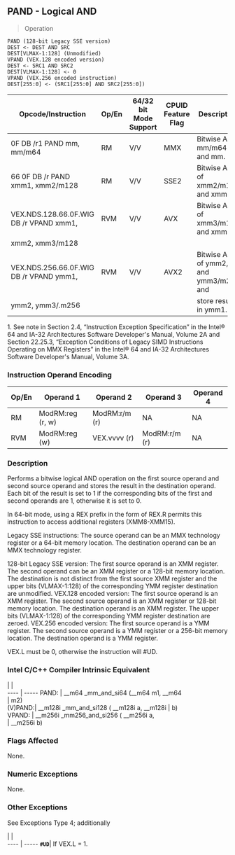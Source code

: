 ## PAND - Logical AND

> Operation

``` slim
PAND (128-bit Legacy SSE version)
DEST <- DEST AND SRC
DEST[VLMAX-1:128] (Unmodified)
VPAND (VEX.128 encoded version)
DEST <- SRC1 AND SRC2
DEST[VLMAX-1:128] <- 0
VPAND (VEX.256 encoded instruction)
DEST[255:0] <- (SRC1[255:0] AND SRC2[255:0])

```

 Opcode/Instruction                     | Op/En| 64/32 bit Mode Support| CPUID Feature Flag| Description                           
 ---  | --- | --- | --- | ---
 0F DB /r1 PAND mm, mm/m64              | RM   | V/V                   | MMX               | Bitwise AND mm/m64 and mm.            
 66 0F DB /r PAND xmm1, xmm2/m128       | RM   | V/V                   | SSE2              | Bitwise AND of xmm2/m128 and xmm1.    
 VEX.NDS.128.66.0F.WIG DB /r VPAND xmm1,| RVM  | V/V                   | AVX               | Bitwise AND of xmm3/m128 and xmm.     
 xmm2, xmm3/m128                        |      |                       |                   |                                       
 VEX.NDS.256.66.0F.WIG DB /r VPAND ymm1,| RVM  | V/V                   | AVX2              | Bitwise AND of ymm2, and ymm3/m256 and
 ymm2, ymm3/.m256                       |      |                       |                   | store result in ymm1.                 
<aside class="notification">
1. See note in Section 2.4, “Instruction Exception Specification” in
the Intel® 64 and IA-32 Architectures Software Developer's Manual, Volume 2A
and Section 22.25.3, “Exception Conditions of Legacy SIMD Instructions Operating
on MMX Registers” in the Intel® 64 and IA-32 Architectures Software Developer's
Manual, Volume 3A.
</aside>


### Instruction Operand Encoding
 Op/En| Operand 1       | Operand 2    | Operand 3    | Operand 4
 ---  | --- | --- | --- | ---
 RM   | ModRM:reg (r, w)| ModRM:r/m (r)| NA           | NA       
 RVM  | ModRM:reg (w)   | VEX.vvvv (r) | ModRM:r/m (r)| NA       

### Description
Performs a bitwise logical AND operation on the first source operand and second
source operand and stores the result in the destination operand. Each bit of
the result is set to 1 if the corresponding bits of the first and second operands
are 1, otherwise it is set to 0.

In 64-bit mode, using a REX prefix in the form of REX.R permits this instruction
to access additional registers (XMM8-XMM15).

Legacy SSE instructions: The source operand can be an MMX technology register
or a 64-bit memory location. The destination operand can be an MMX technology
register.

128-bit Legacy SSE version: The first source operand is an XMM register. The
second operand can be an XMM register or a 128-bit memory location. The destination
is not distinct from the first source XMM register and the upper bits (VLMAX-1:128)
of the corresponding YMM register destination are unmodified. VEX.128 encoded
version: The first source operand is an XMM register. The second source operand
is an XMM register or 128-bit memory location. The destination operand is an
XMM register. The upper bits (VLMAX-1:128) of the corresponding YMM register
destination are zeroed. VEX.256 encoded version: The first source operand is
a YMM register. The second source operand is a YMM register or a 256-bit memory
location. The destination operand is a YMM register.

<aside class="notification">
VEX.L must be 0, otherwise the instruction will #UD.
</aside>



### Intel C/C++ Compiler Intrinsic Equivalent
   | |  
---- | -----
 PAND:   | __m64 _mm_and_si64 (__m64 m1, __m64       
         | m2)                                       
 (V)PAND:| __m128i _mm_and_si128 ( __m128i a, __m128i
         | b)                                        
 VPAND:  | __m256i _mm256_and_si256 ( __m256i a,     
         | __m256i b)                                

### Flags Affected
None.


### Numeric Exceptions
None.


### Other Exceptions
See Exceptions Type 4; additionally

   | |  
---- | -----
 **``#UD``**| If VEX.L = 1.
